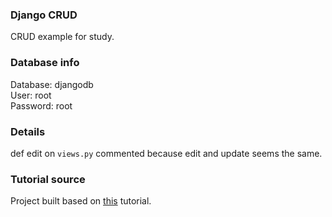 ### Django CRUD
CRUD example for study.

### Database info
Database: djangodb<br>
User: root<br>
Password: root<br>

### Details
def edit on ```views.py``` commented because edit and update seems the same.

### Tutorial source
Project built based on [this](https://www.javatpoint.com/django-crud-example) tutorial.

